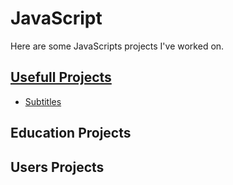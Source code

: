 # JavaScript 

Here are some JavaScripts projects I've worked on.

## [Usefull Projects]()

* [Subtitles]()

## Education Projects

## Users Projects